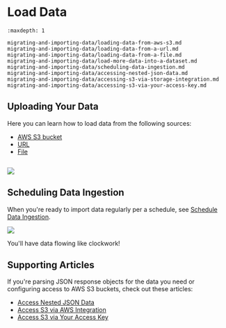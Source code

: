 # Load Data

```{toctree}
:maxdepth: 1

migrating-and-importing-data/loading-data-from-aws-s3.md
migrating-and-importing-data/loading-data-from-a-url.md
migrating-and-importing-data/loading-data-from-a-file.md
migrating-and-importing-data/load-more-data-into-a-dataset.md
migrating-and-importing-data/scheduling-data-ingestion.md
migrating-and-importing-data/accessing-nested-json-data.md
migrating-and-importing-data/accessing-s3-via-storage-integration.md
migrating-and-importing-data/accessing-s3-via-your-access-key.md
```

## Uploading Your Data

Here you can learn how to load data from the following sources:

- [AWS S3 bucket](./migrating-and-importing-data/loading-data-from-aws-s3.md)
- [URL](./migrating-and-importing-data/loading-data-from-a-url.md)
- [File](./migrating-and-importing-data/loading-data-from-a-file.md)

``` {important} **In fact, you can create a dataset instantaneously by dropping a CSV or JSON file onto the console.** On the spot, Apperate infers the schema and indexes automatically and creates the dataset.
```

![](./migrating-and-importing-data/dataset-source-types.png)

## Scheduling Data Ingestion

When you're ready to import data regularly per a schedule, see [Schedule Data Ingestion](./migrating-and-importing-data/scheduling-data-ingestion.md). 

![](./migrating-and-importing-data/ingestion-schedules.png)

You'll have data flowing like clockwork!

## Supporting Articles

If you're parsing JSON response objects for the data you need or configuring access to AWS S3 buckets, check out these articles:

- [Access Nested JSON Data](./migrating-and-importing-data/accessing-nested-json-data.md)
- [Access S3 via AWS Integration](./migrating-and-importing-data/accessing-s3-via-storage-integration.md)
- [Access S3 via Your Access Key](./migrating-and-importing-data/accessing-s3-via-your-access-key.md)